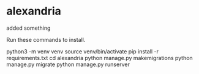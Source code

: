 # alexandria

added something

Run these commands to install.

python3 -m venv venv
source venv/bin/activate
pip install -r requirements.txt
cd alexandria
python manage.py makemigrations
python manage.py migrate
python manage.py runserver
